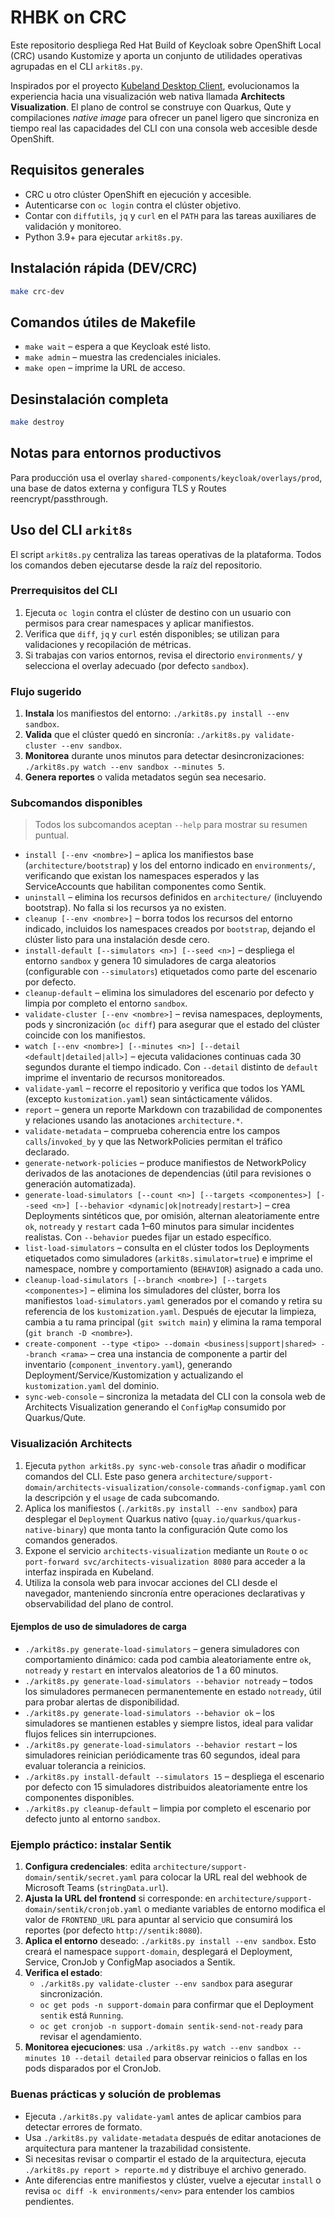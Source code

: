 # RHBK on CRC

Este repositorio despliega Red Hat Build of Keycloak sobre OpenShift Local (CRC) usando Kustomize y aporta un conjunto de utilidades operativas agrupadas en el CLI `arkit8s.py`.

Inspirados por el proyecto [Kubeland Desktop Client](https://github.com/scanalesespinoza/kubeland), evolucionamos la experiencia hacia una visualización web nativa llamada **Architects Visualization**. El plano de control se construye con Quarkus, Qute y compilaciones *native image* para ofrecer un panel ligero que sincroniza en tiempo real las capacidades del CLI con una consola web accesible desde OpenShift.

## Requisitos generales

- CRC u otro clúster OpenShift en ejecución y accesible.
- Autenticarse con `oc login` contra el clúster objetivo.
- Contar con `diffutils`, `jq` y `curl` en el `PATH` para las tareas auxiliares de validación y monitoreo.
- Python 3.9+ para ejecutar `arkit8s.py`.

## Instalación rápida (DEV/CRC)

```bash
make crc-dev
```

## Comandos útiles de Makefile

- `make wait` – espera a que Keycloak esté listo.
- `make admin` – muestra las credenciales iniciales.
- `make open` – imprime la URL de acceso.

## Desinstalación completa

```bash
make destroy
```

## Notas para entornos productivos

Para producción usa el overlay `shared-components/keycloak/overlays/prod`, una base de datos externa y configura TLS y Routes reencrypt/passthrough.

## Uso del CLI `arkit8s`

<!-- BEGIN ARKIT8S HELP -->
El script `arkit8s.py` centraliza las tareas operativas de la plataforma. Todos los comandos deben ejecutarse desde la raíz del repositorio.

### Prerrequisitos del CLI

1. Ejecuta `oc login` contra el clúster de destino con un usuario con permisos para crear namespaces y aplicar manifiestos.
2. Verifica que `diff`, `jq` y `curl` estén disponibles; se utilizan para validaciones y recopilación de métricas.
3. Si trabajas con varios entornos, revisa el directorio `environments/` y selecciona el overlay adecuado (por defecto `sandbox`).

### Flujo sugerido

1. **Instala** los manifiestos del entorno: `./arkit8s.py install --env sandbox`.
2. **Valida** que el clúster quedó en sincronía: `./arkit8s.py validate-cluster --env sandbox`.
3. **Monitorea** durante unos minutos para detectar desincronizaciones: `./arkit8s.py watch --env sandbox --minutes 5`.
4. **Genera reportes** o valida metadatos según sea necesario.

### Subcomandos disponibles

> Todos los subcomandos aceptan `--help` para mostrar su resumen puntual.

- `install [--env <nombre>]` – aplica los manifiestos base (`architecture/bootstrap`) y los del entorno indicado en `environments/`, verificando que existan los namespaces esperados y las ServiceAccounts que habilitan componentes como Sentik.
- `uninstall` – elimina los recursos definidos en `architecture/` (incluyendo bootstrap). No falla si los recursos ya no existen.
- `cleanup [--env <nombre>]` – borra todos los recursos del entorno indicado, incluidos los namespaces creados por `bootstrap`, dejando el clúster listo para una instalación desde cero.
- `install-default [--simulators <n>] [--seed <n>]` – despliega el entorno `sandbox` y genera 10 simuladores de carga aleatorios (configurable con `--simulators`) etiquetados como parte del escenario por defecto.
- `cleanup-default` – elimina los simuladores del escenario por defecto y limpia por completo el entorno `sandbox`.
- `validate-cluster [--env <nombre>]` – revisa namespaces, deployments, pods y sincronización (`oc diff`) para asegurar que el estado del clúster coincide con los manifiestos.
- `watch [--env <nombre>] [--minutes <n>] [--detail <default|detailed|all>]` – ejecuta validaciones continuas cada 30 segundos durante el tiempo indicado. Con `--detail` distinto de `default` imprime el inventario de recursos monitoreados.
- `validate-yaml` – recorre el repositorio y verifica que todos los YAML (excepto `kustomization.yaml`) sean sintácticamente válidos.
- `report` – genera un reporte Markdown con trazabilidad de componentes y relaciones usando las anotaciones `architecture.*`.
- `validate-metadata` – comprueba coherencia entre los campos `calls`/`invoked_by` y que las NetworkPolicies permitan el tráfico declarado.
- `generate-network-policies` – produce manifiestos de NetworkPolicy derivados de las anotaciones de dependencias (útil para revisiones o generación automatizada).
- `generate-load-simulators [--count <n>] [--targets <componentes>] [--seed <n>] [--behavior <dynamic|ok|notready|restart>]` – crea Deployments sintéticos que, por omisión, alternan aleatoriamente entre `ok`, `notready` y `restart` cada 1–60 minutos para simular incidentes realistas. Con `--behavior` puedes fijar un estado específico.
- `list-load-simulators` – consulta en el clúster todos los Deployments etiquetados como simuladores (`arkit8s.simulator=true`) e imprime el namespace, nombre y comportamiento (`BEHAVIOR`) asignado a cada uno.
- `cleanup-load-simulators [--branch <nombre>] [--targets <componentes>]` – elimina los simuladores del clúster, borra los manifiestos `load-simulators.yaml` generados por el comando y retira su referencia de los `kustomization.yaml`.  Después de ejecutar la limpieza, cambia a tu rama principal (`git switch main`) y elimina la rama temporal (`git branch -D <nombre>`).
- `create-component --type <tipo> --domain <business|support|shared> --branch <rama>` – crea una instancia de componente a partir del inventario (`component_inventory.yaml`), generando Deployment/Service/Kustomization y actualizando el `kustomization.yaml` del dominio.
- `sync-web-console` – sincroniza la metadata del CLI con la consola web de Architects Visualization generando el `ConfigMap` consumido por Quarkus/Qute.

### Visualización Architects

1. Ejecuta `python arkit8s.py sync-web-console` tras añadir o modificar comandos del CLI. Este paso genera `architecture/support-domain/architects-visualization/console-commands-configmap.yaml` con la descripción y el `usage` de cada subcomando.
2. Aplica los manifiestos (`./arkit8s.py install --env sandbox`) para desplegar el `Deployment` Quarkus nativo (`quay.io/quarkus/quarkus-native-binary`) que monta tanto la configuración Qute como los comandos generados.
3. Expone el servicio `architects-visualization` mediante un `Route` o `oc port-forward svc/architects-visualization 8080` para acceder a la interfaz inspirada en Kubeland.
4. Utiliza la consola web para invocar acciones del CLI desde el navegador, manteniendo sincronía entre operaciones declarativas y observabilidad del plano de control.

#### Ejemplos de uso de simuladores de carga

- `./arkit8s.py generate-load-simulators` – genera simuladores con comportamiento dinámico: cada pod cambia aleatoriamente entre `ok`, `notready` y `restart` en intervalos aleatorios de 1 a 60 minutos.
- `./arkit8s.py generate-load-simulators --behavior notready` – todos los simuladores permanecen permanentemente en estado `notready`, útil para probar alertas de disponibilidad.
- `./arkit8s.py generate-load-simulators --behavior ok` – los simuladores se mantienen estables y siempre listos, ideal para validar flujos felices sin interrupciones.
- `./arkit8s.py generate-load-simulators --behavior restart` – los simuladores reinician periódicamente tras 60 segundos, ideal para evaluar tolerancia a reinicios.
- `./arkit8s.py install-default --simulators 15` – despliega el escenario por defecto con 15 simuladores distribuidos aleatoriamente entre los componentes disponibles.
- `./arkit8s.py cleanup-default` – limpia por completo el escenario por defecto junto al entorno `sandbox`.

### Ejemplo práctico: instalar **Sentik**

1. **Configura credenciales**: edita `architecture/support-domain/sentik/secret.yaml` para colocar la URL real del webhook de Microsoft Teams (`stringData.url`).
2. **Ajusta la URL del frontend** si corresponde: en `architecture/support-domain/sentik/cronjob.yaml` o mediante variables de entorno modifica el valor de `FRONTEND_URL` para apuntar al servicio que consumirá los reportes (por defecto `http://sentik:8080`).
3. **Aplica el entorno** deseado: `./arkit8s.py install --env sandbox`. Esto creará el namespace `support-domain`, desplegará el Deployment, Service, CronJob y ConfigMap asociados a Sentik.
4. **Verifica el estado**: 
   - `./arkit8s.py validate-cluster --env sandbox` para asegurar sincronización.
   - `oc get pods -n support-domain` para confirmar que el Deployment `sentik` está `Running`.
   - `oc get cronjob -n support-domain sentik-send-not-ready` para revisar el agendamiento.
5. **Monitorea ejecuciones**: usa `./arkit8s.py watch --env sandbox --minutes 10 --detail detailed` para observar reinicios o fallas en los pods disparados por el CronJob.

### Buenas prácticas y solución de problemas

- Ejecuta `./arkit8s.py validate-yaml` antes de aplicar cambios para detectar errores de formato.
- Usa `./arkit8s.py validate-metadata` después de editar anotaciones de arquitectura para mantener la trazabilidad consistente.
- Si necesitas revisar o compartir el estado de la arquitectura, ejecuta `./arkit8s.py report > reporte.md` y distribuye el archivo generado.
- Ante diferencias entre manifiestos y clúster, vuelve a ejecutar `install` o revisa `oc diff -k environments/<env>` para entender los cambios pendientes.
<!-- END ARKIT8S HELP -->
